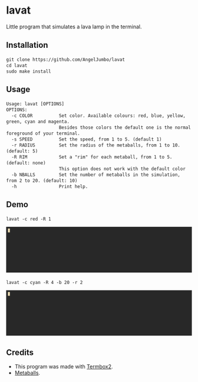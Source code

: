 # lavat

Little program that simulates a lava lamp in the terminal.
## Installation

```
git clone https://github.com/AngelJumbo/lavat
cd lavat
sudo make install
```
## Usage

```
Usage: lavat [OPTIONS]
OPTIONS:
  -c COLOR          Set color. Available colours: red, blue, yellow, green, cyan and magenta.
                    Besides those colors the default one is the normal foreground of your terminal.
  -s SPEED          Set the speed, from 1 to 5. (default 1)
  -r RADIUS         Set the radius of the metaballs, from 1 to 10. (default: 5)
  -R RIM            Set a "rim" for each metaball, from 1 to 5. (default: none)
                    This option does not work with the default color
  -b NBALLS         Set the number of metaballs in the simulation, from 2 to 20. (default: 10)
  -h                Print help.

```
## Demo

`lavat -c red -R 1`

![demo 1](https://github.com/AngelJumbo/lavat/blob/main/demo/1.gif?raw=true)


`lavat -c cyan -R 4 -b 20 -r 2`

![demo 2](https://github.com/AngelJumbo/lavat/blob/main/demo/2.gif?raw=true)

## Credits

  - This program was made with [Termbox2](https://github.com/termbox/termbox2).
  - [Metaballs](https://en.wikipedia.org/wiki/Metaballs).
